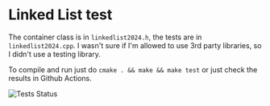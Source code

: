 # Linked List test

The container class is in `linkedlist2024.h`, the tests are in `linkedlist2024.cpp`. I wasn't sure if I'm allowed to use 3rd party libraries, so I didn't use a testing library.

To compile and run just do `cmake . && make && make test` or just check the results in Github Actions.

![Tests Status](https://github.com/RayCarro/linked-list-test/actions/workflows/commit.yml/badge.svg)

